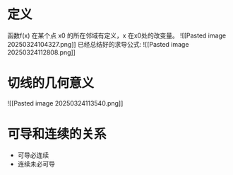 # 定义
函数f(x) 在某个点 x0 的所在邻域有定义，x 在x0处的改变量。
![[Pasted image 20250324104327.png]]
已经总结好的求导公式:
![[Pasted image 20250324112808.png]]

# 切线的几何意义
![[Pasted image 20250324113540.png]]
# 可导和连续的关系
+ 可导必连续
+ 连续未必可导